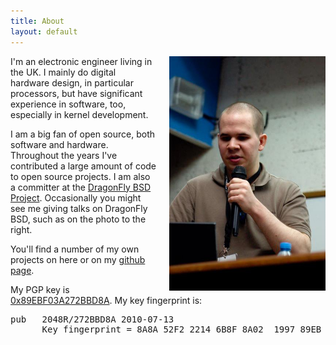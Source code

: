 ```yaml
---
title: About
layout: default
---
```


<img src="/images/conference.jpg" width="250" style="float: right; margin-left: 20px;" alt="A photo of me giving a talk">

I'm an electronic engineer living in the UK. I mainly do digital hardware
design, in particular processors, but have significant experience in software,
too, especially in kernel development.

I am a big fan of open source, both software and hardware. Throughout the years
I've contributed a large amount of code to open source projects. I am also a
committer at the [DragonFly BSD Project][dragonfly]. Occasionally you
might see me giving talks on DragonFly BSD, such as on the photo to the right.

You'll find a number of my own projects on here or on my [github page][github].

My PGP key is [0x89EBF03A272BBD8A](http://pgp.mit.edu:11371/pks/lookup?op=get&search=0x89EBF03A272BBD8A).
My key fingerprint is:

<pre>
pub   2048R/272BBD8A 2010-07-13
      Key fingerprint = 8A8A 52F2 2214 6B8F 8A02  1997 89EB F03A 272B BD8A
</pre>

[dragonfly]: http://www.dragonflybsd.org
[github]: http://github.com/bwalex
